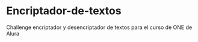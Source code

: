 # Encriptador-de-textos
Challenge encriptador y desencriptador de textos para el curso de ONE de Alura
